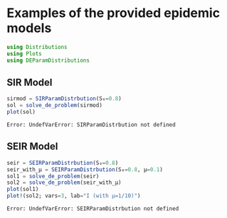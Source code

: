 # Examples of the provided epidemic models

```julia
using Distributions
using Plots
using DEParamDistributions
```




## SIR Model

```julia
sirmod = SIRParamDistrbution(S₀=0.8)
sol = solve_de_problem(sirmod)
plot(sol)
```

```
Error: UndefVarError: SIRParamDistrbution not defined
```





## SEIR Model

```julia
seir = SEIRParamDistrbution(S₀=0.8)
seir_with_μ = SEIRParamDistrbution(S₀=0.8, μ=0.1)
sol1 = solve_de_problem(seir)
sol2 = solve_de_problem(seir_with_μ)
plot(sol1)
plot!(sol2; vars=3, lab="I (with μ=1/10)")
```

```
Error: UndefVarError: SEIRParamDistrbution not defined
```



